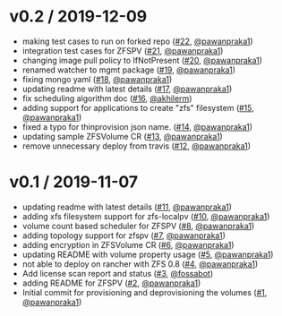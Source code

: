 v0.2 / 2019-12-09
=======================

  * making test cases to run on forked repo ([#22](https://github.com/openebs/zfs-localpv/pull/22),
  [@pawanpraka1](https://github.com/pawanpraka1))
  * integration test cases for ZFSPV ([#21](https://github.com/openebs/zfs-localpv/pull/21),
  [@pawanpraka1](https://github.com/pawanpraka1))
  * changing image pull policy to IfNotPresent ([#20](https://github.com/openebs/zfs-localpv/pull/20),
  [@pawanpraka1](https://github.com/pawanpraka1))
  * renamed watcher to mgmt package ([#19](https://github.com/openebs/zfs-localpv/pull/19),
  [@pawanpraka1](https://github.com/pawanpraka1))
  * fixing mongo yaml ([#18](https://github.com/openebs/zfs-localpv/pull/18),
  [@pawanpraka1](https://github.com/pawanpraka1))
  * updating readme with latest details ([#17](https://github.com/openebs/zfs-localpv/pull/17),
  [@pawanpraka1](https://github.com/pawanpraka1))
  * fix scheduling algorithm doc ([#16](https://github.com/openebs/zfs-localpv/pull/16),
  [@akhilerm](https://github.com/akhilerm))
  * adding support for applications to create "zfs" filesystem ([#15](https://github.com/openebs/zfs-localpv/pull/15),
  [@pawanpraka1](https://github.com/pawanpraka1))
  * fixed a typo for thinprovision json name. ([#14](https://github.com/openebs/zfs-localpv/pull/14),
  [@pawanpraka1](https://github.com/pawanpraka1))
  * updating sample ZFSVolume CR ([#13](https://github.com/openebs/zfs-localpv/pull/13),
  [@pawanpraka1](https://github.com/pawanpraka1))
  * remove unnecessary deploy from travis ([#12](https://github.com/openebs/zfs-localpv/pull/12),
  [@pawanpraka1](https://github.com/pawanpraka1))

v0.1 / 2019-11-07
=======================

  * updating readme with latest details ([#11](https://github.com/openebs/zfs-localpv/pull/11),
  [@pawanpraka1](https://github.com/pawanpraka1))
  * adding xfs filesystem support for zfs-localpv ([#10](https://github.com/openebs/zfs-localpv/pull/10),
  [@pawanpraka1](https://github.com/pawanpraka1))
  * volume count based scheduler for ZFSPV ([#8](https://github.com/openebs/zfs-localpv/pull/8),
  [@pawanpraka1](https://github.com/pawanpraka1))
  * adding topology support for zfspv ([#7](https://github.com/openebs/zfs-localpv/pull/7),
  [@pawanpraka1](https://github.com/pawanpraka1))
  * adding encryption in ZFSVolume CR ([#6](https://github.com/openebs/zfs-localpv/pull/6),
  [@pawanpraka1](https://github.com/pawanpraka1))
  * updating README with volume property usage ([#5](https://github.com/openebs/zfs-localpv/pull/5),
  [@pawanpraka1](https://github.com/pawanpraka1))
  * not able to deploy on rancher with ZFS 0.8 ([#4](https://github.com/openebs/zfs-localpv/pull/4),
  [@pawanpraka1](https://github.com/pawanpraka1))
  * Add license scan report and status ([#3](https://github.com/openebs/zfs-localpv/pull/3),
  [@fossabot](https://github.com/fossabot))
  * adding README for ZFSPV ([#2](https://github.com/openebs/zfs-localpv/pull/2),
  [@pawanpraka1](https://github.com/pawanpraka1))
  * Initial commit for provisioning and deprovisioning the volumes ([#1](https://github.com/openebs/zfs-localpv/pull/1),
  [@pawanpraka1](https://github.com/pawanpraka1))

